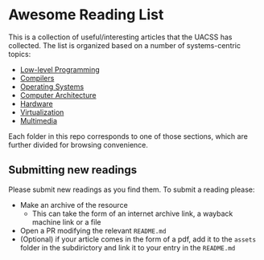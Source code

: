 # Awesome Reading List

This is a collection of useful/interesting articles that the UACSS has collected. The list is organized based on a number of systems-centric topics:
- [Low-level Programming](./programming/README.md)
- [Compilers](./compilers/README.md)
- [Operating Systems](./operating-systems/README.md)
- [Computer Architecture](./computer-architecture/README.md)
- [Hardware](./hardware/README.md)
- [Virtualization](./virtualization/README.md)
- [Multimedia](./multimedia/README.md)

Each folder in this repo corresponds to one of those sections, which are further divided for browsing convenience.

## Submitting new readings

Please submit new readings as you find them. To submit a reading please:
- Make an archive of the resource
    - This can take the form of an internet archive link, a wayback machine link or a file
- Open a PR modifying the relevant `README.md`
- (Optional) if your article comes in the form of a pdf, add it to the `assets` folder in the subdirictory and link it to your entry in the `README.md`
